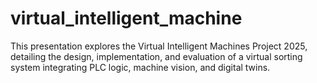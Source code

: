 # virtual_intelligent_machine
This presentation explores the Virtual Intelligent Machines Project 2025, detailing the design, implementation, and evaluation of a virtual sorting system integrating PLC logic, machine vision, and digital twins. 
